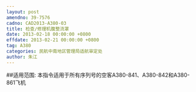 ```yaml
---
layout: post
amendno: 39-7576
cadno: CAD2013-A380-03
title: 检查/修理机腹整流罩
date: 2013-02-18 00:00:00 +0800
effdate: 2013-02-21 00:00:00 +0800
tag: A380
categories: 民航中南地区管理局适航审定处
author: 朱江
---
```


##适用范围:
本指令适用于所有序列号的空客A380-841、A380-842和A380-861飞机

